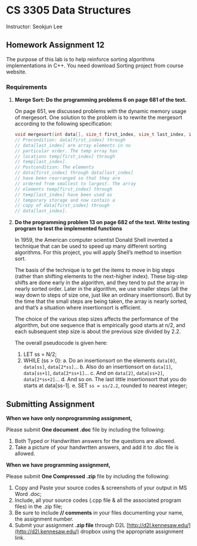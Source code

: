 # CS 3305 Data Structures

Instructor: Seokjun Lee

## Homework Assignment 12

The purpose of this lab is to help reinforce sorting algorithms implementations in C++.
You need download Sorting project from course website.

### Requirements

1. **Merge Sort: Do the programming problems 6 on page 681 of the text.**

   On page 651, we discussed problems with the dynamic memory usage of mergesort. One solution to the problem is to rewrite the
mergesort according to the following specification:

   ```cpp
   void mergesort(int data[], size_t first_index, size_t last_index, int temp[]);
   // Precondition: data[first_index] through
   // data[last_index] are array elements in no
   // particular order. The temp array has
   // locations temp[first_index] through
   // temp[last_index].
   // Postcondition: The elements
   // data[first_index] through data[last_index]
   // have been rearranged so that they are
   // ordered from smallest to largest. The array
   // elements temp[first_index] through
   // temp[last_index] have been used as
   // temporary storage and now contain a
   // copy of data[first_index] through
   // data[last_index].
   ```

1. **Do the programming problem 13 on page 682 of the text.
   Write testing program to test the implemented functions**

   In 1959, the American computer scientist Donald Shell invented a technique that can be used to speed up many different sorting algorithms. For this project, you will apply Shell’s method to insertion sort.

   The basis of the technique is to get the items to move in big steps (rather than shifting elements to the next-higher index). These big-step shifts are done early in the algorithm, and they tend to put the array in nearly sorted order. Later in the algorithm, we use smaller steps (all the way down to steps of size one, just like an ordinary insertionsort). But by the time that the small steps are being taken, the array is nearly sorted, and that’s a situation where insertionsort is efficient.

   The choice of the various step sizes affects the performance of the algorithm, but one sequence that is empirically good starts at n/2, and each subsequent step size is about the previous size divided by 2.2.

   The overall pseudocode is given here:

   1. LET ss = N/2;
   2. WHILE (ss > 0):
      a. Do an insertionsort on the elements `data[0]`, `data[ss]`, `data[2*ss]`...
      b. Also do an insertionsort on `data[1]`, `data[ss+1]`, `data[2*ss+1]`...
      c. And on `data[2]`, `data[ss+2]`, `data[2*ss+2]`...
      d. And so on. The last little insertionsort that you do starts at data[ss-1].
      e. SET `ss = ss/2.2`, rounded to nearest integer;

## Submitting Assignment

**When we have only nonprogramming assignment,**

Please submit **One document .doc** file by including the following:

1. Both Typed or Handwritten answers for the questions are allowed.
2. Take a picture of your handwrtten answers, and add it to .doc file is allowed.

**When we have programming assignment,**

Please submit **One Compressed .zip** file by including the following:

1. Copy and Paste your source codes & screenshots of your output in MS Word .doc;
2. Include, all your source codes (.cpp file & all the associated program files) in the .zip file;
3. Be sure to include **// comments** in your files documenting your name, the assignment number.
4. Submit your assignment **.zip file** through D2L [http://d2l.kennesaw.edu/](http://d2l.kennesaw.edu/) dropbox using the appropriate assignment link.
